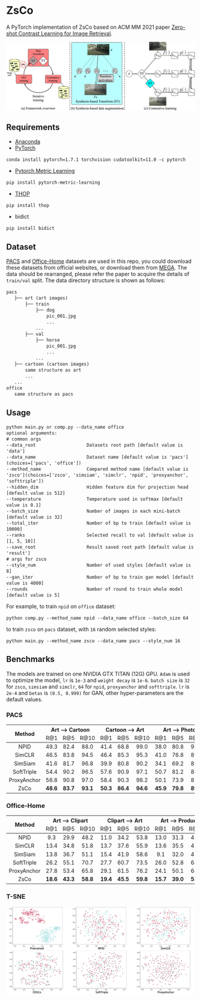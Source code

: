 # ZsCo

A PyTorch implementation of ZsCo based on ACM MM 2021 paper [Zero-shot Contrast Learning for Image Retrieval]().

![Network Architecture](result/structure.jpg)

## Requirements

- [Anaconda](https://www.anaconda.com/download/)
- [PyTorch](https://pytorch.org)

```
conda install pytorch=1.7.1 torchvision cudatoolkit=11.0 -c pytorch
```

- [Pytorch Metric Learning](https://kevinmusgrave.github.io/pytorch-metric-learning/)

```
pip install pytorch-metric-learning
```

- [THOP](https://github.com/Lyken17/pytorch-OpCounter)

```
pip install thop
```

- bidict

```
pip install bidict
```

## Dataset

[PACS](https://domaingeneralization.github.io) and [Office-Home](https://www.hemanthdv.org/officeHomeDataset.html)
datasets are used in this repo, you could download these datasets from official websites, or download them from
[MEGA](https://mega.nz/folder/M8RFgCzL#nLK35A45QVLCTFqqRzc3vQ). The data should be rearranged, please refer the paper to
acquire the details of `train/val` split. The data directory structure is shown as follows:

 ```
pacs
    ├── art (art images)
        ├── train
            ├── dog
                pic_001.jpg
                ...    
            ...  
        ├── val
            ├── horse
                pic_001.jpg
                ...    
            ...  
    ├── cartoon (cartoon images)
        same structure as art
        ...   
    ...        
office
    same structure as pacs
```

## Usage

```
python main.py or comp.py --data_name office
optional arguments:
# common args
--data_root                   Datasets root path [default value is 'data']
--data_name                   Dataset name [default value is 'pacs'](choices=['pacs', 'office'])
--method_name                 Compared method name [default value is 'zsco'](choices=['zsco', 'simsiam', 'simclr', 'npid', 'proxyanchor', 'softtriple'])
--hidden_dim                  Hidden feature dim for projection head [default value is 512]
--temperature                 Temperature used in softmax [default value is 0.1]
--batch_size                  Number of images in each mini-batch [default value is 32]
--total_iter                  Number of bp to train [default value is 10000]
--ranks                       Selected recall to val [default value is [1, 5, 10]]
--save_root                   Result saved root path [default value is 'result']
# args for zsco
--style_num                   Number of used styles [default value is 8]
--gan_iter                    Number of bp to train gan model [default value is 4000]
--rounds                      Number of round to train whole model [default value is 5]
```

For example, to train `npid` on `office` dataset:

```
python comp.py --method_name npid --data_name office --batch_size 64
```

to train `zsco` on `pacs` dataset, with `16` random selected styles:

```
python main.py --method_name zsco --data_name pacs --style_num 16
```

## Benchmarks

The models are trained on one NVIDIA GTX TITAN (12G) GPU. `Adam` is used to optimize the model, `lr` is `1e-3`
and `weight decay` is `1e-6`. `batch size` is `32` for `zsco`, `simsiam` and `simclr`, `64` for `npid`, `proxyanchor`
and `softtriple`. `lr` is `2e-4` and `betas` is `(0.5, 0.999)` for GAN, other hyper-parameters are the default values.

### PACS

<table>
<thead>
  <tr>
    <th rowspan="2">Method</th>
    <th colspan="3">Art --&gt; Cartoon</th>
    <th colspan="3">Cartoon --&gt; Art</th>
    <th colspan="3">Art --&gt; Photo</th>
    <th colspan="3">Photo --&gt; Art</th>
    <th colspan="3">Art --&gt; Sketch</th>
    <th colspan="3">Sketch --&gt; Art</th>
    <th colspan="3">Cartoon --&gt; Photo</th>
    <th colspan="3">Photo --&gt; Cartoon</th>
    <th colspan="3">Cartoon --&gt; Sketch</th>
    <th colspan="3">Sketch --&gt; Cartoon</th>
    <th colspan="3">Photo --&gt; Sketch</th>
    <th colspan="3">Sketch --&gt; Photo</th>    
    <th rowspan="2">Download</th>
  </tr>
  <tr>
    <td align="center">R@1</td>
    <td align="center">R@5</td>
    <td align="center">R@10</td>
    <td align="center">R@1</td>
    <td align="center">R@5</td>
    <td align="center">R@10</td>
    <td align="center">R@1</td>
    <td align="center">R@5</td>
    <td align="center">R@10</td>
    <td align="center">R@1</td>
    <td align="center">R@5</td>
    <td align="center">R@10</td>
    <td align="center">R@1</td>
    <td align="center">R@5</td>
    <td align="center">R@10</td>
    <td align="center">R@1</td>
    <td align="center">R@5</td>
    <td align="center">R@10</td>
    <td align="center">R@1</td>
    <td align="center">R@5</td>
    <td align="center">R@10</td>
    <td align="center">R@1</td>
    <td align="center">R@5</td>
    <td align="center">R@10</td>
    <td align="center">R@1</td>
    <td align="center">R@5</td>
    <td align="center">R@10</td>
    <td align="center">R@1</td>
    <td align="center">R@5</td>
    <td align="center">R@10</td>
    <td align="center">R@1</td>
    <td align="center">R@5</td>
    <td align="center">R@10</td>
    <td align="center">R@1</td>
    <td align="center">R@5</td>
    <td align="center">R@10</td>
  </tr>
</thead>
<tbody>
  <tr>
    <td align="center">NPID</td>
    <td align="center">49.3</td>
    <td align="center">82.4</td>
    <td align="center">88.0</td>
    <td align="center">41.4</td>
    <td align="center">68.8</td>
    <td align="center">99.0</td>
    <td align="center">38.0</td>
    <td align="center">80.8</td>
    <td align="center">94.1</td>
    <td align="center">41.3</td>
    <td align="center">82.8</td>
    <td align="center">93.6</td>
    <td align="center">32.0</td>
    <td align="center">52.7</td>
    <td align="center">68.5</td>
    <td align="center">77.1</td>
    <td align="center">78.0</td>
    <td align="center">100.0</td>
    <td align="center">33.8</td>
    <td align="center">67.7</td>
    <td align="center">78.2</td>
    <td align="center">45.0</td>
    <td align="center">83.9</td>
    <td align="center">90.0</td>
    <td align="center">41.2</td>
    <td align="center">69.6</td>
    <td align="center">83.8</td>
    <td align="center">41.0</td>
    <td align="center">87.0</td>
    <td align="center">96.5</td>
    <td align="center">30.2</td>
    <td align="center">51.8</td>
    <td align="center">61.7</td>
    <td align="center">64.4</td>
    <td align="center">82.2</td>
    <td align="center">84.8</td>
    <td align="center"><a href="https://pan.baidu.com/s/1PWLOBKWb8gUUibXOX9OQyA">hu2k</a></td>
  </tr>
  <tr>
    <td align="center">SimCLR</td>
    <td align="center">46.5</td>
    <td align="center">83.8</td>
    <td align="center">94.5</td>
    <td align="center">46.4</td>
    <td align="center">85.3</td>
    <td align="center">95.3</td>
    <td align="center">41.0</td>
    <td align="center">76.8</td>
    <td align="center">89.6</td>
    <td align="center">51.8</td>
    <td align="center">87.0</td>
    <td align="center">94.2</td>
    <td align="center">29.8</td>
    <td align="center">49.4</td>
    <td align="center">58.3</td>
    <td align="center">32.0</td>
    <td align="center">80.1</td>
    <td align="center">90.3</td>
    <td align="center">39.1</td>
    <td align="center">80.5</td>
    <td align="center">91.8</td>
    <td align="center">44.8</td>
    <td align="center">83.8</td>
    <td align="center">94.6</td>
    <td align="center">38.0</td>
    <td align="center">61.7</td>
    <td align="center">72.6</td>
    <td align="center">37.6</td>
    <td align="center">82.5</td>
    <td align="center">93.8</td>
    <td align="center">29.1</td>
    <td align="center">50.4</td>
    <td align="center">63.8</td>
    <td align="center">36.6</td>
    <td align="center">76.3</td>
    <td align="center">88.4</td>
    <td align="center"><a href="https://pan.baidu.com/s/1PWLOBKWb8gUUibXOX9OQyA">hu2k</a></td>
  </tr>
  <tr>
    <td align="center">SimSiam</td>
    <td align="center">41.6</td>
    <td align="center">81.7</td>
    <td align="center">96.8</td>
    <td align="center">39.9</td>
    <td align="center">80.8</td>
    <td align="center">90.2</td>
    <td align="center">34.1</td>
    <td align="center">69.2</td>
    <td align="center">85.3</td>
    <td align="center">44.2</td>
    <td align="center">88.0</td>
    <td align="center">96.2</td>
    <td align="center">31.4</td>
    <td align="center">52.4</td>
    <td align="center">52.5</td>
    <td align="center">77.2</td>
    <td align="center">92.4</td>
    <td align="center">92.8</td>
    <td align="center">42.5</td>
    <td align="center">68.9</td>
    <td align="center">86.4</td>
    <td align="center">42.3</td>
    <td align="center">85.3</td>
    <td align="center">97.5</td>
    <td align="center">30.7</td>
    <td align="center">60.5</td>
    <td align="center">66.0</td>
    <td align="center">45.0</td>
    <td align="center">76.9</td>
    <td align="center">92.7</td>
    <td align="center">30.7</td>
    <td align="center">52.6</td>
    <td align="center">52.6</td>
    <td align="center">77.3</td>
    <td align="center">84.8</td>
    <td align="center">99.9</td>
    <td align="center"><a href="https://pan.baidu.com/s/1PWLOBKWb8gUUibXOX9OQyA">hu2k</a></td>
  </tr>
  <tr>
    <td align="center">SoftTriple</td>
    <td align="center">54.4</td>
    <td align="center">90.2</td>
    <td align="center">96.5</td>
    <td align="center">57.6</td>
    <td align="center">90.9</td>
    <td align="center">97.1</td>
    <td align="center">50.7</td>
    <td align="center">81.2</td>
    <td align="center">88.6</td>
    <td align="center">68.9</td>
    <td align="center">91.9</td>
    <td align="center">96.6</td>
    <td align="center">55.8</td>
    <td align="center">84.7</td>
    <td align="center">91.9</td>
    <td align="center">46.7</td>
    <td align="center">92.0</td>
    <td align="center">98.6</td>
    <td align="center">57.2</td>
    <td align="center">81.3</td>
    <td align="center">88.0</td>
    <td align="center">62.5</td>
    <td align="center">91.8</td>
    <td align="center">97.1</td>
    <td align="center">56.6</td>
    <td align="center">80.4</td>
    <td align="center">87.4</td>
    <td align="center">65.8</td>
    <td align="center">95.7</td>
    <td align="center">98.8</td>
    <td align="center">58.1</td>
    <td align="center">87.3</td>
    <td align="center">95.0</td>
    <td align="center">78.2</td>
    <td align="center">87.3</td>
    <td align="center">90.4</td>
    <td align="center"><a href="https://pan.baidu.com/s/1PWLOBKWb8gUUibXOX9OQyA">hu2k</a></td>
  </tr>
  <tr>
    <td align="center">ProxyAnchor</td>
    <td align="center">56.8</td>
    <td align="center">90.8</td>
    <td align="center">97.0</td>
    <td align="center">58.4</td>
    <td align="center">90.3</td>
    <td align="center">96.2</td>
    <td align="center">50.1</td>
    <td align="center">73.9</td>
    <td align="center">81.7</td>
    <td align="center">72.7</td>
    <td align="center">92.8</td>
    <td align="center">95.8</td>
    <td align="center">44.7</td>
    <td align="center">75.2</td>
    <td align="center">86.5</td>
    <td align="center">72.3</td>
    <td align="center">96.5</td>
    <td align="center">98.7</td>
    <td align="center">52.8</td>
    <td align="center">72.3</td>
    <td align="center">79.3</td>
    <td align="center">58.9</td>
    <td align="center">90.6</td>
    <td align="center">96.0</td>
    <td align="center">54.8</td>
    <td align="center">74.6</td>
    <td align="center">83.4</td>
    <td align="center">66.5</td>
    <td align="center">94.1</td>
    <td align="center">98.8</td>
    <td align="center">39.1</td>
    <td align="center">55.2</td>
    <td align="center">70.0</td>
    <td align="center">78.5</td>
    <td align="center">83.1</td>
    <td align="center">84.8</td>
    <td align="center"><a href="https://pan.baidu.com/s/1PWLOBKWb8gUUibXOX9OQyA">hu2k</a></td>
  </tr>
  <tr>
    <td align="center">ZsCo</td>
    <td align="center"><b>48.6</b></td>
    <td align="center"><b>83.7</b></td>
    <td align="center"><b>93.1</b></td>
    <td align="center"><b>50.3</b></td>
    <td align="center"><b>86.4</b></td>
    <td align="center"><b>94.6</b></td>
    <td align="center"><b>45.9</b></td>
    <td align="center"><b>79.8</b></td>
    <td align="center"><b>89.0</b></td>
    <td align="center"><b>66.1</b></td>
    <td align="center"><b>88.7</b></td>
    <td align="center"><b>94.0</b></td>
    <td align="center"><b>42.5</b></td>
    <td align="center"><b>62.3</b></td>
    <td align="center"><b>73.0</b></td>
    <td align="center"><b>50.4</b></td>
    <td align="center"><b>92.7</b></td>
    <td align="center"><b>97.1</b></td>
    <td align="center"><b>47.9</b></td>
    <td align="center"><b>80.6</b></td>
    <td align="center"><b>89.2</b></td>
    <td align="center"><b>54.7</b></td>
    <td align="center"><b>91.0</b></td>
    <td align="center"><b>97.3</b></td>
    <td align="center"><b>49.7</b></td>
    <td align="center"><b>77.3</b></td>
    <td align="center"><b>85.6</b></td>
    <td align="center"><b>58.1</b></td>
    <td align="center"><b>90.2</b></td>
    <td align="center"><b>96.2</b></td>
    <td align="center"><b>47.1</b></td>
    <td align="center"><b>70.9</b></td>
    <td align="center"><b>81.9</b></td>
    <td align="center"><b>60.5</b></td>
    <td align="center"><b>90.4</b></td>
    <td align="center"><b>95.7</b></td>
    <td align="center"><a href="https://pan.baidu.com/s/1PWLOBKWb8gUUibXOX9OQyA">hu2k</a></td>
  </tr>
</tbody>
</table>

### Office-Home

<table>
<thead>
  <tr>
    <th rowspan="2">Method</th>
    <th colspan="3">Art --&gt; Clipart</th>
    <th colspan="3">Clipart --&gt; Art</th>
    <th colspan="3">Art --&gt; Product</th>
    <th colspan="3">Product --&gt; Art</th>
    <th colspan="3">Art --&gt; Real</th>
    <th colspan="3">Real --&gt; Art</th>
    <th colspan="3">Clipart --&gt; Product</th>
    <th colspan="3">Product --&gt; Clipart</th>
    <th colspan="3">Clipart --&gt; Real</th>
    <th colspan="3">Real --&gt; Clipart</th>
    <th colspan="3">Product --&gt; Real</th>
    <th colspan="3">Real --&gt; Product</th>    
    <th rowspan="2">Download</th>
  </tr>
  <tr>
    <td align="center">R@1</td>
    <td align="center">R@5</td>
    <td align="center">R@10</td>
    <td align="center">R@1</td>
    <td align="center">R@5</td>
    <td align="center">R@10</td>
    <td align="center">R@1</td>
    <td align="center">R@5</td>
    <td align="center">R@10</td>
    <td align="center">R@1</td>
    <td align="center">R@5</td>
    <td align="center">R@10</td>
    <td align="center">R@1</td>
    <td align="center">R@5</td>
    <td align="center">R@10</td>
    <td align="center">R@1</td>
    <td align="center">R@5</td>
    <td align="center">R@10</td>
    <td align="center">R@1</td>
    <td align="center">R@5</td>
    <td align="center">R@10</td>
    <td align="center">R@1</td>
    <td align="center">R@5</td>
    <td align="center">R@10</td>
    <td align="center">R@1</td>
    <td align="center">R@5</td>
    <td align="center">R@10</td>
    <td align="center">R@1</td>
    <td align="center">R@5</td>
    <td align="center">R@10</td>
    <td align="center">R@1</td>
    <td align="center">R@5</td>
    <td align="center">R@10</td>
    <td align="center">R@1</td>
    <td align="center">R@5</td>
    <td align="center">R@10</td>
  </tr>
</thead>
<tbody>
  <tr>
    <td align="center">NPID</td>
    <td align="center">9.3</td>
    <td align="center">29.9</td>
    <td align="center">48.2</td>
    <td align="center">11.0</td>
    <td align="center">34.2</td>
    <td align="center">53.8</td>
    <td align="center">13.0</td>
    <td align="center">31.3</td>
    <td align="center">47.6</td>
    <td align="center">9.4</td>
    <td align="center">34.6</td>
    <td align="center">52.8</td>
    <td align="center">14.6</td>
    <td align="center">43.9</td>
    <td align="center">62.1</td>
    <td align="center">12.3</td>
    <td align="center">40.5</td>
    <td align="center">59.1</td>
    <td align="center">13.9</td>
    <td align="center">38.5</td>
    <td align="center">54.2</td>
    <td align="center">14.4</td>
    <td align="center">37.5</td>
    <td align="center">53.3</td>
    <td align="center">15.2</td>
    <td align="center">42.5</td>
    <td align="center">59.6</td>
    <td align="center">14.3</td>
    <td align="center">37.1</td>
    <td align="center">54.6</td>
    <td align="center">21.2</td>
    <td align="center">52.0</td>
    <td align="center">69.2</td>
    <td align="center">20.8</td>
    <td align="center">44.3</td>
    <td align="center">58.1</td>
    <td align="center"><a href="https://pan.baidu.com/s/1PWLOBKWb8gUUibXOX9OQyA">hu2k</a></td>
  </tr>
  <tr>
    <td align="center">SimCLR</td>
    <td align="center">13.4</td>
    <td align="center">34.8</td>
    <td align="center">51.8</td>
    <td align="center">13.7</td>
    <td align="center">37.6</td>
    <td align="center">55.9</td>
    <td align="center">13.6</td>
    <td align="center">35.5</td>
    <td align="center">47.8</td>
    <td align="center">12.5</td>
    <td align="center">38.6</td>
    <td align="center">57.0</td>
    <td align="center">13.0</td>
    <td align="center">41.2</td>
    <td align="center">55.9</td>
    <td align="center">13.4</td>
    <td align="center">41.9</td>
    <td align="center">58.7</td>
    <td align="center">18.3</td>
    <td align="center">42.4</td>
    <td align="center">57.6</td>
    <td align="center">16.1</td>
    <td align="center">44.1</td>
    <td align="center">60.3</td>
    <td align="center">23.0</td>
    <td align="center">50.2</td>
    <td align="center">65.5</td>
    <td align="center">16.9</td>
    <td align="center">43.8</td>
    <td align="center">59.3</td>
    <td align="center">25.2</td>
    <td align="center">56.0</td>
    <td align="center">69.9</td>
    <td align="center">21.8</td>
    <td align="center">46.0</td>
    <td align="center">60.7</td>
    <td align="center"><a href="https://pan.baidu.com/s/1PWLOBKWb8gUUibXOX9OQyA">hu2k</a></td>
  </tr>
  <tr>
    <td align="center">SimSiam</td>
    <td align="center">13.8</td>
    <td align="center">36.7</td>
    <td align="center">51.1</td>
    <td align="center">15.4</td>
    <td align="center">41.9</td>
    <td align="center">58.6</td>
    <td align="center">9.1</td>
    <td align="center">32.0</td>
    <td align="center">47.8</td>
    <td align="center">9.6</td>
    <td align="center">35.1</td>
    <td align="center">54.9</td>
    <td align="center">13.2</td>
    <td align="center">38.4</td>
    <td align="center">57.7</td>
    <td align="center">12.1</td>
    <td align="center">39.2</td>
    <td align="center">56.8</td>
    <td align="center">16.7</td>
    <td align="center">39.9</td>
    <td align="center">55.6</td>
    <td align="center">15.1</td>
    <td align="center">42.4</td>
    <td align="center">56.2</td>
    <td align="center">19.3</td>
    <td align="center">45.8</td>
    <td align="center">61.7</td>
    <td align="center">13.7</td>
    <td align="center">38.2</td>
    <td align="center">53.5</td>
    <td align="center">20.3</td>
    <td align="center">49.6</td>
    <td align="center">66.3</td>
    <td align="center">18.2</td>
    <td align="center">42.1</td>
    <td align="center">59.1</td>
    <td align="center"><a href="https://pan.baidu.com/s/1PWLOBKWb8gUUibXOX9OQyA">hu2k</a></td>
  </tr>
  <tr>
    <td align="center">SoftTriple</td>
    <td align="center">26.2</td>
    <td align="center">55.1</td>
    <td align="center">70.7</td>
    <td align="center">27.7</td>
    <td align="center">60.7</td>
    <td align="center">73.5</td>
    <td align="center">26.0</td>
    <td align="center">52.8</td>
    <td align="center">64.3</td>
    <td align="center">28.4</td>
    <td align="center">59.9</td>
    <td align="center">76.7</td>
    <td align="center">32.6</td>
    <td align="center">65.6</td>
    <td align="center">74.8</td>
    <td align="center">37.1</td>
    <td align="center">65.3</td>
    <td align="center">79.7</td>
    <td align="center">33.2</td>
    <td align="center">54.7</td>
    <td align="center">65.9</td>
    <td align="center">37.5</td>
    <td align="center">62.9</td>
    <td align="center">74.7</td>
    <td align="center">39.6</td>
    <td align="center">67.9</td>
    <td align="center">78.5</td>
    <td align="center">39.4</td>
    <td align="center">66.1</td>
    <td align="center">77.9</td>
    <td align="center">53.8</td>
    <td align="center">80.0</td>
    <td align="center">87.1</td>
    <td align="center">46.5</td>
    <td align="center">71.2</td>
    <td align="center">81.8</td>
    <td align="center"><a href="https://pan.baidu.com/s/1PWLOBKWb8gUUibXOX9OQyA">hu2k</a></td>
  </tr>
  <tr>
    <td align="center">ProxyAnchor</td>
    <td align="center">27.8</td>
    <td align="center">53.4</td>
    <td align="center">65.8</td>
    <td align="center">29.1</td>
    <td align="center">61.5</td>
    <td align="center">76.2</td>
    <td align="center">24.1</td>
    <td align="center">50.1</td>
    <td align="center">64.9</td>
    <td align="center">30.6</td>
    <td align="center">62.1</td>
    <td align="center">77.2</td>
    <td align="center">30.5</td>
    <td align="center">61.0</td>
    <td align="center">76.3</td>
    <td align="center">33.3</td>
    <td align="center">65.8</td>
    <td align="center">81.1</td>
    <td align="center">32.8</td>
    <td align="center">55.8</td>
    <td align="center">68.2</td>
    <td align="center">40.7</td>
    <td align="center">63.9</td>
    <td align="center">74.9</td>
    <td align="center">40.1</td>
    <td align="center">68.1</td>
    <td align="center">78.4</td>
    <td align="center">35.3</td>
    <td align="center">60.4</td>
    <td align="center">75.3</td>
    <td align="center">51.6</td>
    <td align="center">79.8</td>
    <td align="center">88.8</td>
    <td align="center">45.8</td>
    <td align="center">69.8</td>
    <td align="center">79.2</td>
    <td align="center"><a href="https://pan.baidu.com/s/1PWLOBKWb8gUUibXOX9OQyA">hu2k</a></td>
  </tr>
  <tr>
    <td align="center">ZsCo</td>
    <td align="center"><b>18.6</b></td>
    <td align="center"><b>43.3</b></td>
    <td align="center"><b>58.8</b></td>
    <td align="center"><b>19.4</b></td>
    <td align="center"><b>45.5</b></td>
    <td align="center"><b>59.8</b></td>
    <td align="center"><b>15.7</b></td>
    <td align="center"><b>39.0</b></td>
    <td align="center"><b>53.4</b></td>
    <td align="center"><b>15.1</b></td>
    <td align="center"><b>44.2</b></td>
    <td align="center"><b>61.6</b></td>
    <td align="center"><b>18.8</b></td>
    <td align="center"><b>49.3</b></td>
    <td align="center"><b>65.6</b></td>
    <td align="center"><b>18.4</b></td>
    <td align="center"><b>47.0</b></td>
    <td align="center"><b>63.9</b></td>
    <td align="center"><b>22.5</b></td>
    <td align="center"><b>48.7</b></td>
    <td align="center"><b>59.5</b></td>
    <td align="center"><b>27.3</b></td>
    <td align="center"><b>52.3</b></td>
    <td align="center"><b>64.0</b></td>
    <td align="center"><b>28.3</b></td>
    <td align="center"><b>55.9</b></td>
    <td align="center"><b>70.8</b></td>
    <td align="center"><b>22.5</b></td>
    <td align="center"><b>48.0</b></td>
    <td align="center"><b>64.3</b></td>
    <td align="center"><b>33.9</b></td>
    <td align="center"><b>62.6</b></td>
    <td align="center"><b>74.3</b></td>
    <td align="center"><b>30.1</b></td>
    <td align="center"><b>55.4</b></td>
    <td align="center"><b>67.6</b></td>
    <td align="center"><a href="https://pan.baidu.com/s/1PWLOBKWb8gUUibXOX9OQyA">hu2k</a></td>
  </tr>
</tbody>
</table>

### T-SNE

![tsne](result/tsne.png)
